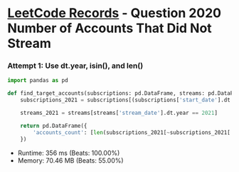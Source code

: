 # [LeetCode Records](../../README.md) - Question 2020 Number of Accounts That Did Not Stream

### Attempt 1: Use dt.year, isin(), and len()
```py
import pandas as pd

def find_target_accounts(subscriptions: pd.DataFrame, streams: pd.DataFrame) -> pd.DataFrame:
    subscriptions_2021 = subscriptions[(subscriptions['start_date'].dt.year <= 2021) & (2021 <= subscriptions['end_date'].dt.year)]

    streams_2021 = streams[streams['stream_date'].dt.year == 2021]

    return pd.DataFrame({
        'accounts_count': [len(subscriptions_2021[~subscriptions_2021['account_id'].isin(streams_2021['account_id'])])]
    })
```
- Runtime: 356 ms (Beats: 100.00%)
- Memory: 70.46 MB (Beats: 55.00%)

<br>
